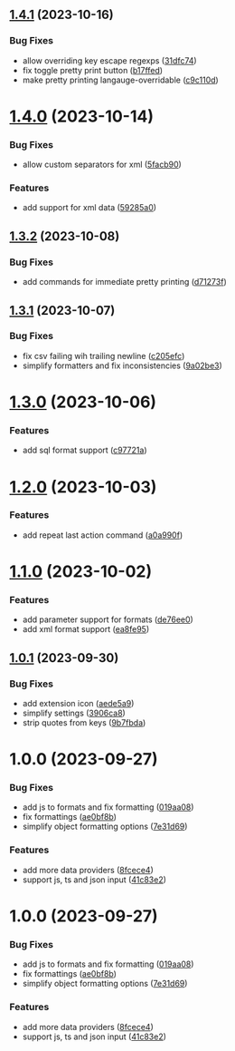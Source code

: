 ## [1.4.1](https://github.com/1nVitr0/plugin-vscode-format-list/compare/v1.4.0...v1.4.1) (2023-10-16)


### Bug Fixes

* allow overriding key escape regexps ([31dfc74](https://github.com/1nVitr0/plugin-vscode-format-list/commit/31dfc7461a88c58da8fc6200fff862579263ccf8))
* fix toggle pretty print button ([b17ffed](https://github.com/1nVitr0/plugin-vscode-format-list/commit/b17ffed95be851a133e0733eaaf95c98257a7bac))
* make pretty printing langauge-overridable ([c9c110d](https://github.com/1nVitr0/plugin-vscode-format-list/commit/c9c110dfb143a315e5f9bc0c6f49bd5c5deaa898))

# [1.4.0](https://github.com/1nVitr0/plugin-vscode-format-list/compare/v1.3.2...v1.4.0) (2023-10-14)


### Bug Fixes

* allow custom separators for xml ([5facb90](https://github.com/1nVitr0/plugin-vscode-format-list/commit/5facb900792b2017423da290069f2b3b588915df))


### Features

* add support for xml data ([59285a0](https://github.com/1nVitr0/plugin-vscode-format-list/commit/59285a01f089bf5b51152665739d5781ead0256d))

## [1.3.2](https://github.com/1nVitr0/plugin-vscode-format-list/compare/v1.3.1...v1.3.2) (2023-10-08)


### Bug Fixes

* add commands for immediate pretty printing ([d71273f](https://github.com/1nVitr0/plugin-vscode-format-list/commit/d71273f883d49a8be605a2f3f7b90a7574a8dcb7))

## [1.3.1](https://github.com/1nVitr0/plugin-vscode-format-list/compare/v1.3.0...v1.3.1) (2023-10-07)


### Bug Fixes

* fix csv failing wih trailing newline ([c205efc](https://github.com/1nVitr0/plugin-vscode-format-list/commit/c205efc34eaeaf8cb0e6fe096540d4fc1821e612))
* simplify formatters and fix inconsistencies ([9a02be3](https://github.com/1nVitr0/plugin-vscode-format-list/commit/9a02be3c05384940fd4e0de81b49849583b08911))

# [1.3.0](https://github.com/1nVitr0/plugin-vscode-format-list/compare/v1.2.0...v1.3.0) (2023-10-06)


### Features

* add sql format support ([c97721a](https://github.com/1nVitr0/plugin-vscode-format-list/commit/c97721a0b84f8aab2ffcb88fa6a10d5c28c7d993))

# [1.2.0](https://github.com/1nVitr0/plugin-vscode-format-list/compare/v1.1.0...v1.2.0) (2023-10-03)


### Features

* add repeat last action command ([a0a990f](https://github.com/1nVitr0/plugin-vscode-format-list/commit/a0a990f94bb27bc64dbbebef4eb2040aec436d6d))

# [1.1.0](https://github.com/1nVitr0/plugin-vscode-format-list/compare/v1.0.1...v1.1.0) (2023-10-02)


### Features

* add parameter support for formats ([de76ee0](https://github.com/1nVitr0/plugin-vscode-format-list/commit/de76ee02fedd4e779acc29051def040a1ca09656))
* add xml format support ([ea8fe95](https://github.com/1nVitr0/plugin-vscode-format-list/commit/ea8fe958b21e0bf389c12bfa6e6643ff0899bcc6))

## [1.0.1](https://github.com/1nVitr0/plugin-vscode-format-list/compare/v1.0.0...v1.0.1) (2023-09-30)


### Bug Fixes

* add extension icon ([aede5a9](https://github.com/1nVitr0/plugin-vscode-format-list/commit/aede5a9687fc968b7cdc91fec92c5ec402e6f47c))
* simplify settings ([3906ca8](https://github.com/1nVitr0/plugin-vscode-format-list/commit/3906ca829a413fe431106cdc5f54a0d944d2aa54))
* strip quotes from keys ([9b7fbda](https://github.com/1nVitr0/plugin-vscode-format-list/commit/9b7fbda84ee2c2c391fefe1cd9b7677af5897b65))

# 1.0.0 (2023-09-27)


### Bug Fixes

* add js to formats and fix formatting ([019aa08](https://github.com/1nVitr0/plugin-vscode-format-list/commit/019aa08b812a20a1737f1f3a3156340f51cbccb4))
* fix formattings ([ae0bf8b](https://github.com/1nVitr0/plugin-vscode-format-list/commit/ae0bf8b3419e62698f001a1cd370ebe00b2557ac))
* simplify object formatting options ([7e31d69](https://github.com/1nVitr0/plugin-vscode-format-list/commit/7e31d694c5365181fd234cb4f63272de7802b15e))


### Features

* add more data providers ([8fcece4](https://github.com/1nVitr0/plugin-vscode-format-list/commit/8fcece424d5f63fb030198e24438f04035e5f838))
* support js, ts and json input ([41c83e2](https://github.com/1nVitr0/plugin-vscode-format-list/commit/41c83e2e17532bcc6888e8d7b2dc0a96b3bd6f45))

# 1.0.0 (2023-09-27)


### Bug Fixes

* add js to formats and fix formatting ([019aa08](https://github.com/1nVitr0/plugin-vscode-format-list/commit/019aa08b812a20a1737f1f3a3156340f51cbccb4))
* fix formattings ([ae0bf8b](https://github.com/1nVitr0/plugin-vscode-format-list/commit/ae0bf8b3419e62698f001a1cd370ebe00b2557ac))
* simplify object formatting options ([7e31d69](https://github.com/1nVitr0/plugin-vscode-format-list/commit/7e31d694c5365181fd234cb4f63272de7802b15e))


### Features

* add more data providers ([8fcece4](https://github.com/1nVitr0/plugin-vscode-format-list/commit/8fcece424d5f63fb030198e24438f04035e5f838))
* support js, ts and json input ([41c83e2](https://github.com/1nVitr0/plugin-vscode-format-list/commit/41c83e2e17532bcc6888e8d7b2dc0a96b3bd6f45))
